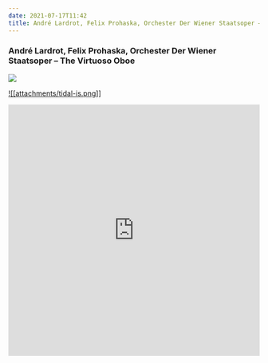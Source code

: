 ```yaml
---
date: 2021-07-17T11:42
title: André Lardrot, Felix Prohaska, Orchester Der Wiener Staatsoper – The Virtuoso Oboe
---
```

### André Lardrot, Felix Prohaska, Orchester Der Wiener Staatsoper – The Virtuoso Oboe
[![](https://img.discogs.com/YfJOPILNnXfTqnDj4GiYvuvptkg=/fit-in/600x600/filters:strip_icc():format(jpeg):mode_rgb():quality(90)/discogs-images/R-6265975-1415144839-3572.jpeg.jpg)][1] 

[1]: https://www.discogs.com/release/6265975
[3]: https://listen.tidal.com/album/53707240

[![[attachments/tidal-is.png]]][3]

<div style="position: relative; padding-bottom: 100%; height: 0; overflow: hidden; max-width: 100%;"><iframe src="https://embed.tidal.com/albums/53707240?layout=gridify" frameborder= "0" allowfullscreen style="position: absolute; top: 0; left: 0; width: 100%; height: 1px; min-height: 100%; margin: 0 auto;"></iframe></div>